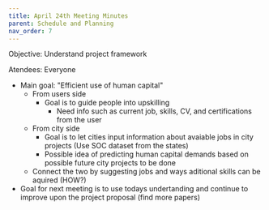 ```yaml
---
title: April 24th Meeting Minutes
parent: Schedule and Planning
nav_order: 7
---
```


Objective: Understand project framework

Atendees: Everyone 

- Main goal: "Efficient use of human capital"
  - From users side
    - Goal is to guide people into upskilling
      - Need info such as current job, skills, CV, and certifications from the user
  - From city side
    - Goal is to let cities input information about avaiable jobs in city projects (Use SOC dataset from the states)
    - Possible idea of predicting human capital demands based on possible future city projects to be done
  - Connect the two by suggesting jobs and ways aditional skills can be aquired (HOW?)
- Goal for next meeting is to use todays undertanding and continue to improve upon the project proposal (find more papers)


